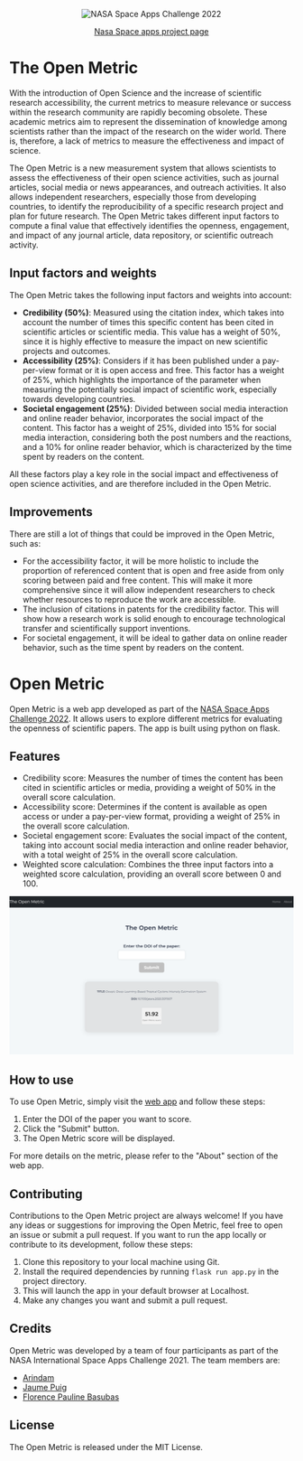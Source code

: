 <p align="center">
  <img src="https://sa-2019.s3.amazonaws.com/media/images/Space_Apps_Default_Logo_-_2-Color_White.width-352.png" alt="NASA Space Apps Challenge 2022">
</p>
<p align="center">
  <a href="https://2022.spaceappschallenge.org/challenges/2022-challenges/measuring-open-science/teams/the-open-metric/project">Nasa Space apps project page</a>
</p>


# The Open Metric

With the introduction of Open Science and the increase of scientific research accessibility, the current metrics to measure relevance or success within the research community are rapidly becoming obsolete. These academic metrics aim to represent the dissemination of knowledge among scientists rather than the impact of the research on the wider world. There is, therefore, a lack of metrics to measure the effectiveness and impact of science. 

The Open Metric is a new measurement system that allows scientists to assess the effectiveness of their open science activities, such as journal articles, social media or news appearances, and outreach activities. It also allows independent researchers, especially those from developing countries, to identify the reproducibility of a specific research project and plan for future research. The Open Metric takes different input factors to compute a final value that effectively identifies the openness, engagement, and impact of any journal article, data repository, or scientific outreach activity.

## Input factors and weights

The Open Metric takes the following input factors and weights into account:

- **Credibility (50%)**: Measured using the citation index, which takes into account the number of times this specific content has been cited in scientific articles or scientific media. This value has a weight of 50%, since it is highly effective to measure the impact on new scientific projects and outcomes.
- **Accessibility (25%)**: Considers if it has been published under a pay-per-view format or it is open access and free. This factor has a weight of 25%, which highlights the importance of the parameter when measuring the potentially social impact of scientific work, especially towards developing countries.
- **Societal engagement (25%)**: Divided between social media interaction and online reader behavior, incorporates the social impact of the content. This factor has a weight of 25%, divided into 15% for social media interaction, considering both the post numbers and the reactions, and a 10% for online reader behavior, which is characterized by the time spent by readers on the content.

All these factors play a key role in the social impact and effectiveness of open science activities, and are therefore included in the Open Metric.

## Improvements

There are still a lot of things that could be improved in the Open Metric, such as:

- For the accessibility factor, it will be more holistic to include the proportion of referenced content that is open and free aside from only scoring between paid and free content. This will make it more comprehensive since it will allow independent researchers to check whether resources to reproduce the work are accessible.
- The inclusion of citations in patents for the credibility factor. This will show how a research work is solid enough to encourage technological transfer and scientifically support inventions.
- For societal engagement, it will be ideal to gather data on online reader behavior, such as the time spent by readers on the content.


# Open Metric

Open Metric is a web app developed as part of the [NASA Space Apps Challenge 2022]([https://2021.spaceappschallenge.org/challenges/statements/open-metric/details](https://2022.spaceappschallenge.org/challenges/2022-challenges/measuring-open-science/teams/the-open-metric/project)). It allows users to explore different metrics for evaluating the openness of scientific papers. The app is built using python on flask.

## Features

-  Credibility score: Measures the number of times the content has been cited in scientific articles or media, providing a weight of 50% in the overall score calculation.
- Accessibility score: Determines if the content is available as open access or under a pay-per-view format, providing a weight of 25% in the overall score calculation.
- Societal engagement score: Evaluates the social impact of the content, taking into account social media interaction and online reader behavior, with a total weight of 25% in the overall score calculation.
- Weighted score calculation: Combines the three input factors into a weighted score calculation, providing an overall score between 0 and 100.

<div align="center">
    <img src="https://github.com/aryndam9/nasa-spaceappschallenge/blob/main/v1-old/Screenshot_1.png" alt="Open Metric Web App Screenshot">
</div>

## How to use

To use Open Metric, simply visit the [web app](https://nasa-spaceapps.vercel.app/) and follow these steps:

1. Enter the DOI of the paper you want to score.
2. Click the "Submit" button.
3. The Open Metric score will be displayed.

For more details on the metric, please refer to the "About" section of the web app.


## Contributing

Contributions to the Open Metric project are always welcome! If you have any ideas or suggestions for improving the Open Metric, feel free to open an issue or submit a pull request.
If you want to run the app locally or contribute to its development, follow these steps:

1. Clone this repository to your local machine using Git.
2. Install the required dependencies by running `flask run app.py` in the project directory.
3. This will launch the app in your default browser at Localhost.
4. Make any changes you want and submit a pull request.

## Credits

Open Metric was developed by a team of four participants as part of the NASA International Space Apps Challenge 2021. The team members are:

- [Arindam](https://github.com/aryndam9)
- [Jaume Puig](https://github.com/JaumePuig98)
- [Florence Pauline Basubas]()

## License

The Open Metric is released under the MIT License.
